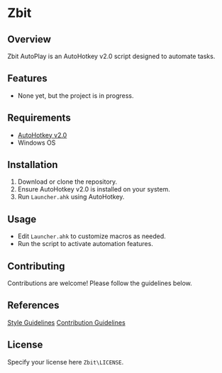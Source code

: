 # Zbit

## Overview
Zbit AutoPlay is an AutoHotkey v2.0 script designed to automate tasks.

## Features
- None yet, but the project is in progress.

## Requirements
- [AutoHotkey v2.0](https://www.autohotkey.com/)
- Windows OS

## Installation
1. Download or clone the repository.
2. Ensure AutoHotkey v2.0 is installed on your system.
3. Run `Launcher.ahk` using AutoHotkey.

## Usage
- Edit `Launcher.ahk` to customize macros as needed.
- Run the script to activate automation features.

## Contributing
Contributions are welcome! Please follow the guidelines below.

## References
[Style Guidelines](https://github.com/Zybitron/Zbit/blob/master/docs/STYLE_GUIDELINES.md)
[Contribution Guidelines](https://github.com/Zybitron/Zbit/blob/master/docs/CONTRIBUTING.md)

## License
Specify your license here `Zbit\LICENSE`.

